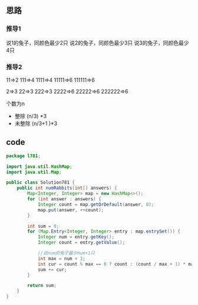 ## 思路

### 推导1
说1的兔子，同颜色最少2只
说2的兔子，同颜色最少3只
说3的兔子，同颜色最少4只

### 推导2
11=>2
111=>4
1111=>4
11111=>6
111111=>6

2=>3
22=>3
222=>3
2222=>6
22222=>6
222222=>6

个数为n
- 整除
(n/3) *3
- 未整除
(n/3+1 )*3

## code
```java
package l781;

import java.util.HashMap;
import java.util.Map;

public class Solution781 {
    public int numRabbits(int[] answers) {
        Map<Integer, Integer> map = new HashMap<>();
        for (int answer : answers) {
            Integer count = map.getOrDefault(answer, 0);
            map.put(answer, ++count);
        }

        int sum = 0;
        for (Map.Entry<Integer, Integer> entry : map.entrySet()) {
            Integer num = entry.getKey();
            Integer count = entry.getValue();

            //说num的兔子最少num+1只
            int max = num + 1;
            int cur = count % max == 0 ? count : (count / max + 1) * max;
            sum += cur;
        }

        return sum;
    }
}
```
